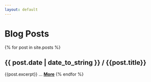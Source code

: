 ```yaml
---
layout: default
---
```


# Blog Posts
{% for post in site.posts %}
## []({{post.url}}){{ post.date | date_to_string }} / {{post.title}}  
  {{post.excerpt}} ... [**More**]({{post.url}})
{% endfor %}
